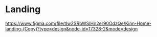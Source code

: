 # Landing
https://www.figma.com/file/tIw2SRbWSIHn2er90OdzQe/Kinn-Home-landing-(Copy)?type=design&node-id=17328-2&mode=design
